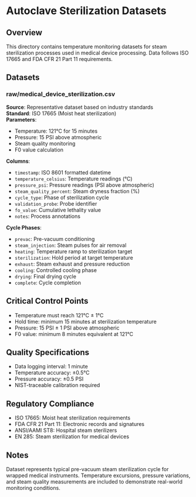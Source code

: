# Autoclave Sterilization Datasets

## Overview
This directory contains temperature monitoring datasets for steam sterilization processes used in medical device processing. Data follows ISO 17665 and FDA CFR 21 Part 11 requirements.

## Datasets

### raw/medical_device_sterilization.csv
**Source**: Representative dataset based on industry standards  
**Standard**: ISO 17665 (Moist heat sterilization)  
**Parameters**: 
- Temperature: 121°C for 15 minutes
- Pressure: 15 PSI above atmospheric
- Steam quality monitoring
- F0 value calculation

**Columns**:
- `timestamp`: ISO 8601 formatted datetime
- `temperature_celsius`: Temperature readings (°C)
- `pressure_psi`: Pressure readings (PSI above atmospheric)
- `steam_quality_percent`: Steam dryness fraction (%)
- `cycle_type`: Phase of sterilization cycle
- `validation_probe`: Probe identifier
- `fo_value`: Cumulative lethality value
- `notes`: Process annotations

**Cycle Phases**:
- `prevac`: Pre-vacuum conditioning
- `steam_injection`: Steam pulses for air removal
- `heating`: Temperature ramp to sterilization target
- `sterilization`: Hold period at target temperature
- `exhaust`: Steam exhaust and pressure reduction
- `cooling`: Controlled cooling phase
- `drying`: Final drying cycle
- `complete`: Cycle completion

## Critical Control Points
- Temperature must reach 121°C ± 1°C
- Hold time: minimum 15 minutes at sterilization temperature
- Pressure: 15 PSI ± 1 PSI above atmospheric
- F0 value: minimum 8 minutes equivalent at 121°C

## Quality Specifications
- Data logging interval: 1 minute
- Temperature accuracy: ±0.5°C
- Pressure accuracy: ±0.5 PSI
- NIST-traceable calibration required

## Regulatory Compliance
- ISO 17665: Moist heat sterilization requirements
- FDA CFR 21 Part 11: Electronic records and signatures
- ANSI/AAMI ST8: Hospital steam sterilizers
- EN 285: Steam sterilization for medical devices

## Notes
Dataset represents typical pre-vacuum steam sterilization cycle for wrapped medical instruments. Temperature excursions, pressure variations, and steam quality measurements are included to demonstrate real-world monitoring conditions.